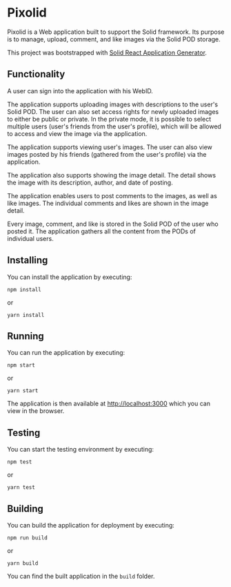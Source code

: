 # Pixolid

Pixolid is a Web application built to support the Solid framework.
Its purpose is to manage, upload, comment, and like images via the Solid POD storage.

This project was bootstrapped with [Solid React Application Generator](https://github.com/inrupt/generator-solid-react).

## Functionality
A user can sign into the application with his WebID.

The application supports uploading images with descriptions to the user's Solid POD.
The user can also set access rights for newly uploaded images to either be public or private.
In the private mode, it is possible to select multiple users (user's friends from the user's profile), which will be allowed to access and view the image via the application.

The application supports viewing user's images.
The user can also view images posted by his friends (gathered from the user's profile) via the application.

The application also supports showing the image detail.
The detail shows the image with its description, author, and date of posting.

The application enables users to post comments to the images, as well as like images.
The individual comments and likes are shown in the image detail.

Every image, comment, and like is stored in the Solid POD of the user who posted it.
The application gathers all the content from the PODs of individual users.

## Installing

You can install the application by executing:

```
npm install
```
or
```
yarn install
```

## Running

You can run the application by executing:

```
npm start
```
or
```
yarn start
```

The application is then available at [http://localhost:3000](http://localhost:3000) which you can view in the browser.

## Testing

You can start the testing environment by executing:

```
npm test
```
or
```
yarn test
```

## Building

You can build the application for deployment by executing:

```
npm run build
```
or
```
yarn build
```

You can find the built application in the `build` folder.